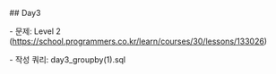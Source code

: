 \## Day3

\- 문제: Level 2 (https://school.programmers.co.kr/learn/courses/30/lessons/133026)

\- 작성 쿼리: day3\_groupby(1).sql

